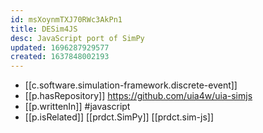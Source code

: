 ```yaml
---
id: msXoynmTXJ70RWc3AkPn1
title: DESim4JS
desc: JavaScript port of SimPy
updated: 1696287929577
created: 1637848002193
---
```


- [[c.software.simulation-framework.discrete-event]]
- [[p.hasRepository]] https://github.com/uia4w/uia-simjs
- [[p.writtenIn]] #javascript
- [[p.isRelated]] [[prdct.SimPy]] [[prdct.sim-js]]

